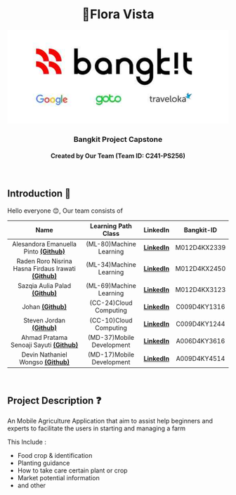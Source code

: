<h1 align="center">🌾Flora Vista</h1>
<p align="center">
  <img src="https://github.com/Flora-Vista-Bangkit-Capstone/.github/blob/main/logo.jpg" alt="./logo.jpg">
</p>
<h3 align="center">Bangkit Project Capstone</h3>
<h4 align="center">Created by Our Team (Team ID: C241-PS256)</h4>
<br>

## Introduction 👋 

Hello everyone 😊, Our team consists of

| Name  | Learning Path Class |  LinkedIn  |  Bangkit-ID  |
| :---: | :-----------------: | :--------: | :-----------:| 
| Alesandora Emanuella Pinto [**(Github)**](#) | (ML-80)Machine Learning | [**LinkedIn**](https://www.linkedin.com/in/alesandoraemanuella/) | M012D4KX2339  |
| Raden Roro Nisrina Hasna Firdaus  Irawati [**(Github)**](#) | (ML-34)Machine Learning  | [**LinkedIn**](https://www.linkedin.com/in/nisrinhasna/)  |M012D4KX2450  |
| Sazqia Aulia Palad [**(Github)**](#) | (ML-69)Machine Learning  | [**LinkedIn**](https://www.linkedin.com/in/sazqiaaulia/) | M012D4KX3123  |
| Johan [**(Github)**](https://github.com/Jay-Jo9802) | (CC-24)Cloud Computing | [**LinkedIn**](https://www.linkedin.com/in/johan-jayjo/)  | C009D4KY1316  |
| Steven Jordan [**(Github)**](https://github.com/MajinVader) | (CC-10)Cloud Computing | [**LinkedIn**](https://www.linkedin.com/in/steven-jordan-mv/) | C009D4KY1244  |
| Ahmad Pratama Senoaji Sayuti [**(Github)**](#)  | (MD-37)Mobile Development  | [**LinkedIn**](https://www.linkedin.com/in/amadpratm/) | A006D4KY3616  |
| Devin Nathaniel Wongso [**(Github)**](https://github.com/XiAnzheng-ID)  | (MD-17)Mobile Development  | [**LinkedIn**](https://www.linkedin.com/in/devin-nathaniel/)  | A009D4KY4514  |

<br>

## Project Description ❓
An Mobile Agriculture Application that aim to assist help beginners and experts to facilitate the users in starting and managing a farm

This Include :
- Food crop & identification
- Planting guidance
- How to take care certain plant or crop
- Market potential information
- and other 
